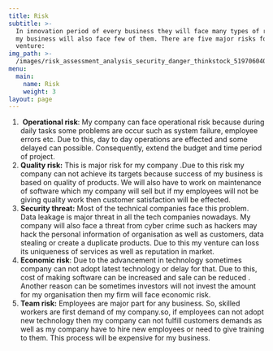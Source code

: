 ```yaml
---
title: Risk
subtitle: >-
  In innovation period of every business they will face many types of risks and
  my business will also face few of them. There are five major risks for my
  venture:
img_path: >-
  /images/risk_assessment_analysis_security_danger_thinkstock_519706040-100750022-large.jpg
menu:
  main:
    name: Risk
    weight: 3
layout: page
---
```

1. ![]()
   **Operational risk**: My company can face operational risk because during daily tasks some problems are occur such as system failure, employee errors etc. Due to this, day to day operations are effected and some delayed can possible. Consequently, extend the budget and time period of project.
2. **Quality risk:** This is major risk for my company .Due to this risk my company can not
   achieve its targets because success of my business is based on quality of products.  We will also have to work on maintenance of software which my company will sell but if my employees will not be giving quality work then customer satisfaction will be effected. 
3. **Security threat:** Most of the technical companies face this problem. Data leakage is major threat in all the tech companies nowadays. My company will also face a threat from cyber crime such as hackers may hack the personal information of organisation as well as customers, data stealing or create a duplicate products. Due to this my venture can loss its uniqueness of services as well as reputation in market.
4. **Economic risk**: Due to the advancement in technology sometimes company can not adopt latest technology or delay for that. Due to this, cost of making software can be increased and sale can be reduced . Another reason can be
   sometimes investors will not invest the amount for my organisation then my firm will face economic risk.
5. **Team risk:** Employees are major part for any business. So, skilled workers are first demand of my company.so, if employees can not adopt new technology then my company can not fulfill customers demands as well as my company have to hire new employees or need to give training to them. This process will be expensive for my business.
